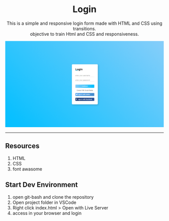 <h1 align="center">
Login
</h1>

<p align="center">
    This is a simple and responsive login form made with HTML and CSS using transitions. <br>
    objective to train Html and CSS and responsiveness.
</p>

<img src="assets/login.gif">

<hr> 
<h2>
   Resources
</h2>

<ol>
    <li>HTML</li>
    <li>CSS</li>
    <li>font awasome</li>
</ol>

<h2>
    Start Dev Environment
</h2>

<ol>
    <li>open git-bash and clone the repository</li>
    <li>Open project folder in VSCode</li>
    <li>Right click index.html > Open with Live Server</li>
    <li>access in your browser and login</li>
</ol>




